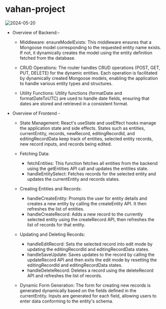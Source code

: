# vahan-project


![2024-05-20](https://github.com/Moumita2002/vahan-project/assets/102172188/f3071d89-cc24-4d22-bff5-70d341418cdb)

- Overview of Backend:-
  - Middleware:
    ensureModelExists: This middleware ensures that a Mongoose model corresponding to the requested entity name exists. If not, it dynamically creates the model using the entity definition   
    fetched from the database.

  - CRUD Operations:
    The router handles CRUD operations (POST, GET, PUT, DELETE) for the dynamic entities. Each operation is facilitated by dynamically created Mongoose models, enabling the application to 
    handle various entity types and structures.

  - Utility Functions:
    Utility functions (formatDate and formatDateToUTC) are used to handle date fields, ensuring that dates are stored and retrieved in a consistent format.


- Overview of Frontend -
  - State Management: React's useState and useEffect hooks manage the application state and side effects. States such as entities, currentEntity, records, newRecord, editingRecordId, and 
    editingRecordData keep track of entities, selected entity records, new record inputs, and records being edited.

  - Fetching Data:
    - fetchEntities: This function fetches all entities from the backend using the getEntities API call and updates the entities state.
    - handleEntitySelect: Fetches records for the selected entity and updates the currentEntity and records states.

  - Creating Entities and Records:
    - handleCreateEntity: Prompts the user for entity details and creates a new entity by calling the createEntity API. It then refreshes the list of entities.
    - handleCreateRecord: Adds a new record to the currently selected entity using the createRecord API, then refreshes the list of records for that entity.

  - Updating and Deleting Records:
    - handleEditRecord: Sets the selected record into edit mode by updating the editingRecordId and editingRecordData states.
    - handleSaveUpdate: Saves updates to the record by calling the updateRecord API and then exits the edit mode by resetting the editingRecordId and editingRecordData states.
    - handleDeleteRecord: Deletes a record using the deleteRecord API and refreshes the list of records.

  - Dynamic Form Generation:
    The form for creating new records is generated dynamically based on the fields defined in the currentEntity. Inputs are generated for each field, allowing users to enter data conforming       to the entity's schema.
